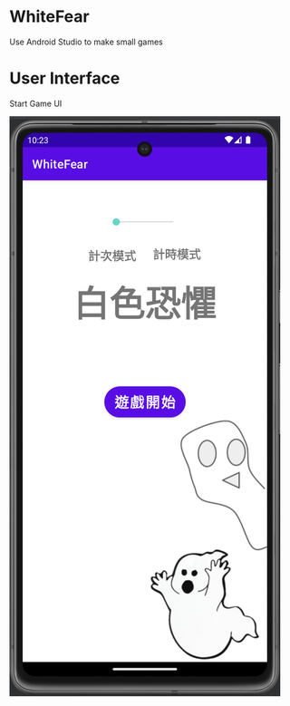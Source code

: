 # WhiteFear
Use Android Studio to make small games

# User Interface
Start Game UI

![GITHUB](https://github.com/Cheung1020/WhiteFear/blob/main/Start_UI.png "StartUI")
